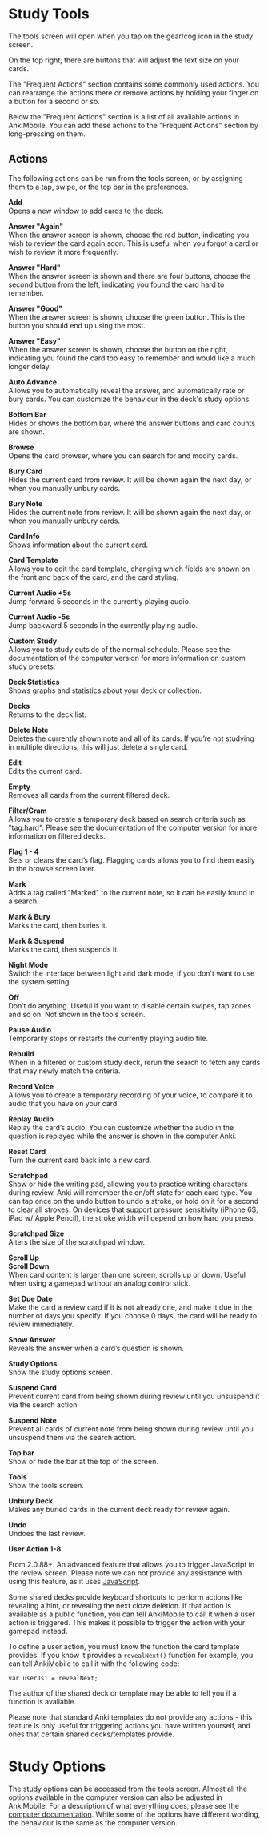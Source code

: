 # Study Tools

The tools screen will open when you tap on the gear/cog icon in the
study screen.

On the top right, there are buttons that will adjust the text size on
your cards.

The "Frequent Actions" section contains some commonly used actions. You
can rearrange the actions there or remove actions by holding your finger
on a button for a second or so.

Below the "Frequent Actions" section is a list of all available actions
in AnkiMobile. You can add these actions to the "Frequent Actions"
section by long-pressing on them.

## Actions

The following actions can be run from the tools screen, or by assigning
them to a tap, swipe, or the top bar in the preferences.

**Add**\
Opens a new window to add cards to the deck.

**Answer "Again"**\
When the answer screen is shown, choose the red button, indicating you
wish to review the card again soon. This is useful when you forgot a
card or wish to review it more frequently.

**Answer "Hard"**\
When the answer screen is shown and there are four buttons, choose the
second button from the left, indicating you found the card hard to
remember.

**Answer "Good"**\
When the answer screen is shown, choose the green button. This is the
button you should end up using the most.

**Answer "Easy"**\
When the answer screen is shown, choose the button on the right,
indicating you found the card too easy to remember and would like a much
longer delay.

**Auto Advance**\
Allows you to automatically reveal the answer, and automatically rate or
bury cards. You can customize the behaviour in the deck's study options.

**Bottom Bar**\
Hides or shows the bottom bar, where the answer buttons and card counts
are shown.

**Browse**\
Opens the card browser, where you can search for and modify cards.

**Bury Card**\
Hides the current card from review. It will be shown again the next day,
or when you manually unbury cards.

**Bury Note**\
Hides the current note from review. It will be shown again the next day,
or when you manually unbury cards.

**Card Info**\
Shows information about the current card.

**Card Template**\
Allows you to edit the card template, changing which fields are shown on
the front and back of the card, and the card styling.

**Current Audio +5s**\
Jump forward 5 seconds in the currently playing audio.

**Current Audio -5s**\
Jump backward 5 seconds in the currently playing audio.

**Custom Study**\
Allows you to study outside of the normal schedule. Please see the
documentation of the computer version for more information on custom
study presets.

**Deck Statistics**\
Shows graphs and statistics about your deck or collection.

**Decks**\
Returns to the deck list.

**Delete Note**\
Deletes the currently shown note and all of its cards. If you’re not
studying in multiple directions, this will just delete a single card.

**Edit**\
Edits the current card.

**Empty**\
Removes all cards from the current filtered deck.

**Filter/Cram**\
Allows you to create a temporary deck based on search criteria such as
"tag:hard". Please see the documentation of the computer version for
more information on filtered decks.

**Flag 1 - 4**\
Sets or clears the card’s flag. Flagging cards allows you to find them
easily in the browse screen later.

**Mark**\
Adds a tag called "Marked" to the current note, so it can be easily
found in a search.

**Mark & Bury**\
Marks the card, then buries it.

**Mark & Suspend**\
Marks the card, then suspends it.

**Night Mode**\
Switch the interface between light and dark mode, if you don't want to
use the system setting.

**Off**\
Don’t do anything. Useful if you want to disable certain swipes, tap
zones and so on. Not shown in the tools screen.

**Pause Audio**\
Temporarily stops or restarts the currently playing audio file.

**Rebuild**\
When in a filtered or custom study deck, rerun the search to fetch any
cards that may newly match the criteria.

**Record Voice**\
Allows you to create a temporary recording of your voice, to compare it
to audio that you have on your card.

**Replay Audio**\
Replay the card’s audio. You can customize whether the audio in the
question is replayed while the answer is shown in the computer Anki.

**Reset Card**\
Turn the current card back into a new card.

**Scratchpad**\
Show or hide the writing pad, allowing you to practice writing
characters during review. Anki will remember the on/off state for each
card type. You can tap once on the undo button to undo a stroke, or hold
on it for a second to clear all strokes. On devices that support
pressure sensitivity (iPhone 6S, iPad w/ Apple Pencil), the stroke width
will depend on how hard you press.

**Scratchpad Size**\
Alters the size of the scratchpad window.

**Scroll Up**\
**Scroll Down**\
When card content is larger than one screen, scrolls up or down. Useful when using a gamepad without an analog control stick.

**Set Due Date**\
Make the card a review card if it is not already one, and make it due in
the number of days you specify. If you choose 0 days, the card will be
ready to review immediately.

**Show Answer**\
Reveals the answer when a card’s question is shown.

**Study Options**\
Show the study options screen.

**Suspend Card**\
Prevent current card from being shown during review until you unsuspend
it via the search action.

**Suspend Note**\
Prevent all cards of current note from being shown during review until
you unsuspend them via the search action.

**Top bar**\
Show or hide the bar at the top of the screen.

**Tools**\
Show the tools screen.

**Unbury Deck**\
Makes any buried cards in the current deck ready for review again.

**Undo**\
Undoes the last review.

**User Action 1-8**

From 2.0.88+. An advanced feature that allows you to trigger JavaScript in the review
screen. Please note we can not provide any assistance with using this feature, as it uses
[JavaScript](https://docs.ankiweb.net/templates/styling.html#javascript).

Some shared decks provide keyboard shortcuts to perform actions like revealing a hint,
or revealing the next cloze deletion. If that action is available as a public function,
you can tell AnkiMobile to call it when a user action is triggered. This makes it possible
to trigger the action with your gamepad instead.

To define a user action, you must know the function the card template provides. If you
know it provides a `revealNext()` function for example, you can tell AnkiMobile to call
it with the following code:

```
var userJs1 = revealNext;
```

The author of the shared deck or template may be able to tell you if a function is
available.

Please note that standard Anki templates do not provide any actions - this feature
is only useful for triggering actions you have written yourself, and ones that certain
shared decks/templates provide.

# Study Options

The study options can be accessed from the tools screen.
Almost all the options available in the computer version can also be
adjusted in AnkiMobile. For a description of what everything does,
please see the [computer documentation](https://docs.ankiweb.net/deck-options.html).
While some of the options have different wording, the behaviour is the
same as the computer version.
